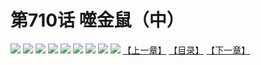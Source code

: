 # 第710话 噬金鼠（中）
![](https://mhpic.xiaomingtaiji.net/comic/D/斗破苍穹拆分版/710话/1.jpg-zymk.middle.webp)
![](https://mhpic.xiaomingtaiji.net/comic/D/斗破苍穹拆分版/710话/2.jpg-zymk.middle.webp)
![](https://mhpic.xiaomingtaiji.net/comic/D/斗破苍穹拆分版/710话/3.jpg-zymk.middle.webp)
![](https://mhpic.xiaomingtaiji.net/comic/D/斗破苍穹拆分版/710话/4.jpg-zymk.middle.webp)
![](https://mhpic.xiaomingtaiji.net/comic/D/斗破苍穹拆分版/710话/5.jpg-zymk.middle.webp)
![](https://mhpic.xiaomingtaiji.net/comic/D/斗破苍穹拆分版/710话/6.jpg-zymk.middle.webp)
![](https://mhpic.xiaomingtaiji.net/comic/D/斗破苍穹拆分版/710话/7.jpg-zymk.middle.webp)
![](https://mhpic.xiaomingtaiji.net/comic/D/斗破苍穹拆分版/710话/8.jpg-zymk.middle.webp)
![](https://mhpic.xiaomingtaiji.net/comic/D/斗破苍穹拆分版/710话/9.jpg-zymk.middle.webp)
[【上一章】](./711.md)
[【目录】](./READMD.md)
[【下一章】](./713.md)
